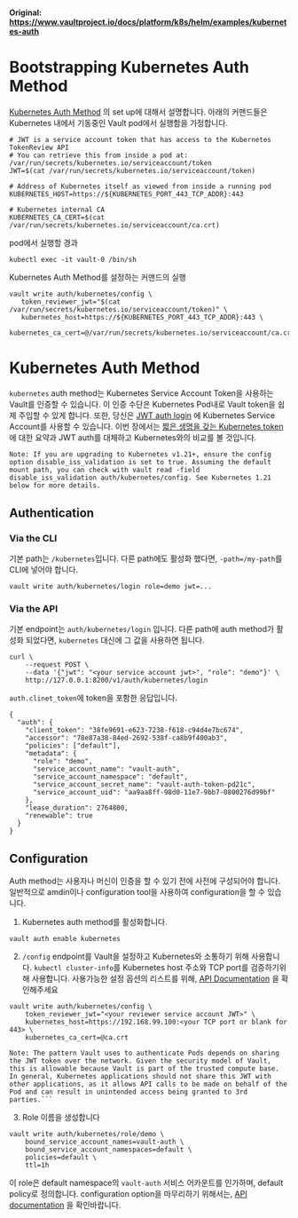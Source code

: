 #### Original: https://www.vaultproject.io/docs/platform/k8s/helm/examples/kubernetes-auth

# Bootstrapping Kubernetes Auth Method

[Kubernetes Auth Method](https://www.vaultproject.io/docs/auth/kubernetes) 의 set up에 대해서 설명합니다.
아래의 커맨드들은 Kubernetes 내에서 기동중인 Vault pod에서 실행함을 가정합니다.
```
# JWT is a service account token that has access to the Kubernetes TokenReview API
# You can retrieve this from inside a pod at: /var/run/secrets/kubernetes.io/serviceaccount/token
JWT=$(cat /var/run/secrets/kubernetes.io/serviceaccount/token)

# Address of Kubernetes itself as viewed from inside a running pod
KUBERNETES_HOST=https://${KUBERNETES_PORT_443_TCP_ADDR}:443

# Kubernetes internal CA
KUBERNETES_CA_CERT=$(cat /var/run/secrets/kubernetes.io/serviceaccount/ca.crt)

```

pod에서 실행할 경과
```
kubectl exec -it vault-0 /bin/sh
```

Kubernetes Auth Method를 설정하는 커맨드의 실행
```
vault write auth/kubernetes/config \
   token_reviewer_jwt="$(cat /var/run/secrets/kubernetes.io/serviceaccount/token)" \
   kubernetes_host=https://${KUBERNETES_PORT_443_TCP_ADDR}:443 \
   kubernetes_ca_cert=@/var/run/secrets/kubernetes.io/serviceaccount/ca.crt
```

# Kubernetes Auth Method
`kubernetes` auth method는 Kubernetes Service Account Token을 사용하는 Vault를 인증할 수 있습니다. 이 인증 수단은 Kubernetes Pod내로 Vault token을 쉽제 주입할 수 있게 합니다.
또한, 당신은 [JWT auth login](https://www.vaultproject.io/docs/auth/jwt/oidc_providers#kubernetes) 에 Kubernetes Service Account를 사용할 수 있습니다. 이번 장에서는 [짧은 생명을 갖는 Kubernetes token](https://www.vaultproject.io/docs/auth/kubernetes#how-to-work-with-short-lived-kubernetes-tokens) 에 대한 요약과 JWT auth를 대체하고 Kubernetes와의 비교를 볼 것입니다.
```
Note: If you are upgrading to Kubernetes v1.21+, ensure the config option disable_iss_validation is set to true. Assuming the default mount path, you can check with vault read -field disable_iss_validation auth/kubernetes/config. See Kubernetes 1.21 below for more details.
```

## Authentication
### Via the CLI
기본 path는 `/kubernetes`입니다. 다른 path에도 활성화 했다면, `-path=/my-path`를 CLI에 넣어야 합니다.
```
vault write auth/kubernetes/login role=demo jwt=...
```

### Via the API
기본 endpoint는 `auth/kubernetes/login` 입니다. 다른 path에 auth method가 활성화 되었다면, `kubernetes` 대신에 그 값을 사용하면 됩니다.
```
curl \
    --request POST \
    --data '{"jwt": "<your service account jwt>", "role": "demo"}' \
    http://127.0.0.1:8200/v1/auth/kubernetes/login

```

`auth.clinet_token`에 token을 포함한 응답입니다.
```
{
  "auth": {
    "client_token": "38fe9691-e623-7238-f618-c94d4e7bc674",
    "accessor": "78e87a38-84ed-2692-538f-ca8b9f400ab3",
    "policies": ["default"],
    "metadata": {
      "role": "demo",
      "service_account_name": "vault-auth",
      "service_account_namespace": "default",
      "service_account_secret_name": "vault-auth-token-pd21c",
      "service_account_uid": "aa9aa8ff-98d0-11e7-9bb7-0800276d99bf"
    },
    "lease_duration": 2764800,
    "renewable": true
  }
}
```

## Configuration
Auth method는 사용자나 머신이 인증을 할 수 있기 전에 사전에 구성되어야 합니다. 일반적으로 amdin이나 configuration tool을 사용하여 configuration을 할 수 있습니다.
1. Kubernetes auth method를 활성화합니다.
```
vault auth enable kubernetes

```

2. `/config` endpoint를 Vault을 설정하고 Kubernetes와 소통하기 위해 사용합니다. `kubectl cluster-info`를 Kubernetes host 주소와 TCP port를 검증하기위해 사용합니다. 사용가능한 설정 옵션의 리스트를 위해, [API Documentation](https://www.vaultproject.io/api/auth/kubernetes) 을 확인해주세요
```
vault write auth/kubernetes/config \
    token_reviewer_jwt="<your reviewer service account JWT>" \
    kubernetes_host=https://192.168.99.100:<your TCP port or blank for 443> \
    kubernetes_ca_cert=@ca.crt
```

```
Note: The pattern Vault uses to authenticate Pods depends on sharing the JWT token over the network. Given the security model of Vault, this is allowable because Vault is part of the trusted compute base. In general, Kubernetes applications should not share this JWT with other applications, as it allows API calls to be made on behalf of the Pod and can result in unintended access being granted to 3rd parties.```
```

3. Role 이름을 생성합니다
```
vault write auth/kubernetes/role/demo \
    bound_service_account_names=vault-auth \
    bound_service_account_namespaces=default \
    policies=default \
    ttl=1h

```

이 role은 default namespace의 `vault-auth` 서비스 어카운트를 인가하며, default policy로 정의합니다.
configuration option을 마무리하기 위해서는, [API documentation](https://www.vaultproject.io/api/auth/kubernetes) 을 확인바랍니다.
